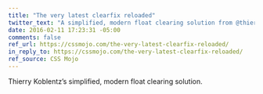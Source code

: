 ```yaml
---
title: "The very latest clearfix reloaded"
twitter_text: "A simplified, modern float clearing solution from @thierrykoblentz."
date: 2016-02-11 17:23:31 -05:00
comments: false
ref_url: https://cssmojo.com/the-very-latest-clearfix-reloaded/
in_reply_to: https://cssmojo.com/the-very-latest-clearfix-reloaded/
ref_source: CSS Mojo
---
```


Thierry Koblentz’s simplified, modern float clearing solution.